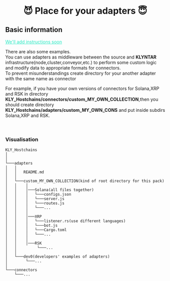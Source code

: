 <div align="center">

# 😈 Place for your adapters 😇

</div>

## Basic information

<span style="color:#28E9C3">

<u>We'll add instructions soon</u>

</span>

There are also some examples.</br>
You can use adapters as middleware between the source and <b>KLYNTAR</b> infrastructure(node,cluster,conveyor,etc.) to perform some custom logic and modify data to appropriate formats for connectors.</br>
To prevent misunderstandings create directory for your another adapter with the same name as connector</br>

For example, if you have your own versions of connectors for Solana,XRP and RSK in directory <b>KLY_Hostchains/connectors/custom_MY_OWN_COLLECTION</b>,then you</br>
should create directory <b>KLY_Hostchains/adapters/custom_MY_OWN_CONS</b> and put inside subdirs Solana,XRP and RSK.</br></br></br>



### Visualisation</br>


```
KLY_Hostchains
│     
│   
└───adapters
│   │   
│   │   README.md
│   │   
│   └───custom_MY_OWN_COLLECTION(kind of root directory for this pack)
│   │    │   
│   │    │───Solana(all files together)
│   │    │   └───configs.json
│   │    │   └───server.js
│   │    │   └───routes.js
│   │    │   └───...
│   │    │
│   │    │───XRP   
│   │    │   └───listener.rs(use different languages)
│   │    │   └───bot.js
│   │    │   └───Cargo.toml
│   │    │   └───...
│   │    │ 
│   │    │───RSK
│   │         └───...
│   │
│   └───dev0(developers' examples of adapters)
│        └───...
│
└───connectors
    └───...

```